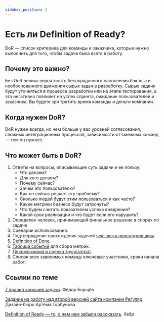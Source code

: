 ```yaml
---
sidebar_position: 2
---
```

# Есть ли Definition of Ready?
DoR — список критериев для команды и заказчика, которые нужно выполнить для того, чтобы задача была взята в работу.

## Почему это важно?
Без DoR велика вероятность беспорядочного наполнения бэклога и необоснованного движения сырых задач в разработку. Сырые задачи будут уточняться в процессе разработки или на этапе тестирования, а это негативно повлияет на успех спринта, ожидание пользователей и заказчика. Вы будете зря тратить время команды и деньги компании.

## Когда нужен DoR?
DoR нужен всегда, но чем больше у вас уровней согласования, сложных интеграционных процессов, зависимости от смежных команд — тем  он нужнее.

## Что может быть в DoR?
1. Ответы на вопросы, описывающие суть задачи и ее пользу:
   - Что делаем?
   - Для кого делаем?
   - Почему сейчас?
   - Зачем это пользователю?
   - Как он сейчас решает эту проблему?
   - Сколько людей будут этим пользоваться и как часто?
   - Какие метрики бизнеса будут затронуты?
   - Что будем считать показателем успеха внедрения?
   - Какой срок реализации и что будет если его нарушить?
2. Определен человек, принимающий финальное решение в спорах по задаче.
3. Сценарии использования.
4. Подтверждение прохождения задачей [чек-листа проектировщика](../design/checklist.md).
5. [Definition of Done](./dod.md).
6. [Таблица событий](./logs.md) для сбора метрик.
7. [Декомпозиция и оценка трудозатрат](./estimate/index.md).
8. Список всех зависимых команд: ключевые участники, сроки начала работ.


## Ссылки по теме
[7 правил хорошей задачи](https://www.notion.so/f213/2fbe0af2687a4cbe8ce3289b18ef4e10). Фёдор Борщёв

[Задание на работу над второй версией сайта компании Регуляр](https://docs.google.com/document/d/1QzLrrzc1C3ZyFQA67cuba0RVcm2NT5FduaV9qCw-E10/edit?usp=sharing). Дизайн-бюро Артёма Горбунова

[Definition of Ready — то, о чем нам забыли рассказать](https://habr.com/ru/post/417101/). Хабр